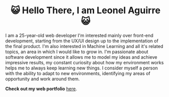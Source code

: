 <h1 align="center">😺 Hello There, I am Leonel Aguirre 😺</h1>

I am a 25-year-old web developer I'm interested mainly over front-end development, starting from the UX/UI design up to the implementation of the final product. I'm also interested in Machine Learning and all it's related topics, an area in which I would like to grow in. I'm passionate about software development since it allows me to model my ideas and achieve impressive results, my constant curiosity about how my environment works helps me to always keep learning new things. I consider myself a person with the ability to adapt to new environments, identifying my areas of opportunity and work around them.

**Check out my web portfolio** [here](https://leonel-aguirre.github.io).
